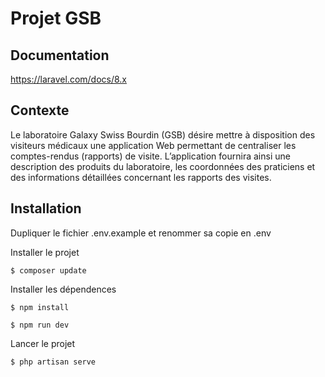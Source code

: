 # Projet GSB
## Documentation
https://laravel.com/docs/8.x

## Contexte
Le laboratoire Galaxy Swiss Bourdin (GSB) désire mettre à disposition des visiteurs médicaux une application Web permettant de centraliser les comptes-rendus
(rapports) de visite. L’application fournira ainsi une description des produits du laboratoire, les coordonnées des praticiens et des informations détaillées concernant les rapports des visites.

## Installation
Dupliquer le fichier .env.example et renommer sa copie en .env

Installer le projet
```
$ composer update
```

Installer les dépendences
```
$ npm install
   
$ npm run dev
```

Lancer le projet 
```
$ php artisan serve
```
